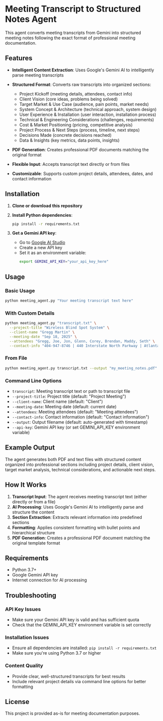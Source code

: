 # Meeting Transcript to Structured Notes Agent

This agent converts meeting transcripts from Gemini into structured meeting notes following the exact format of professional meeting documentation.

## Features

- **Intelligent Content Extraction**: Uses Google's Gemini AI to intelligently parse meeting transcripts
- **Structured Format**: Converts raw transcripts into organized sections:
  - Project Kickoff (meeting details, attendees, contact info)
  - Client Vision (core ideas, problems being solved)
  - Target Market & Use Case (audience, pain points, market needs)
  - System Concept & Architecture (technical approach, system design)
  - User Experience & Installation (user interaction, installation process)
  - Technical & Engineering Considerations (challenges, requirements)
  - Cost & Market Positioning (pricing, competitive analysis)
  - Project Process & Next Steps (process, timeline, next steps)
  - Decisions Made (concrete decisions reached)
  - Data & Insights (key metrics, data points, insights)

- **PDF Generation**: Creates professional PDF documents matching the original format
- **Flexible Input**: Accepts transcript text directly or from files
- **Customizable**: Supports custom project details, attendees, dates, and contact information

## Installation

1. **Clone or download this repository**

2. **Install Python dependencies**:
   ```bash
   pip install -r requirements.txt
   ```

3. **Get a Gemini API key**:
   - Go to [Google AI Studio](https://makersuite.google.com/app/apikey)
   - Create a new API key
   - Set it as an environment variable:
     ```bash
     export GEMINI_API_KEY="your_api_key_here"
     ```

## Usage

### Basic Usage

```bash
python meeting_agent.py "Your meeting transcript text here"
```

### With Custom Details

```bash
python meeting_agent.py "transcript.txt" \
  --project-title "Wireless Blind Spot System" \
  --client-name "Gregg Martin" \
  --meeting-date "Sep 18, 2025" \
  --attendees "Gregg, Joe, Jon, Glenn, Corey, Brendan, Maddy, Seth" \
  --contact-info "404-947-8746 | 440 Interstate North Parkway | Atlanta | GA 30339"
```

### From File

```bash
python meeting_agent.py transcript.txt --output "my_meeting_notes.pdf"
```

### Command Line Options

- `transcript`: Meeting transcript text or path to transcript file
- `--project-title`: Project title (default: "Project Meeting")
- `--client-name`: Client name (default: "Client")
- `--meeting-date`: Meeting date (default: current date)
- `--attendees`: Meeting attendees (default: "Meeting attendees")
- `--contact-info`: Contact information (default: "Contact information")
- `--output`: Output filename (default: auto-generated with timestamp)
- `--api-key`: Gemini API key (or set GEMINI_API_KEY environment variable)

## Example Output

The agent generates both PDF and text files with structured content organized into professional sections including project details, client vision, target market analysis, technical considerations, and actionable next steps.

## How It Works

1. **Transcript Input**: The agent receives meeting transcript text (either directly or from a file)
2. **AI Processing**: Uses Google's Gemini AI to intelligently parse and structure the content
3. **Section Extraction**: Extracts relevant information into predefined sections
4. **Formatting**: Applies consistent formatting with bullet points and hierarchical structure
5. **PDF Generation**: Creates a professional PDF document matching the original template format

## Requirements

- Python 3.7+
- Google Gemini API key
- Internet connection for AI processing

## Troubleshooting

### API Key Issues
- Make sure your Gemini API key is valid and has sufficient quota
- Check that the GEMINI_API_KEY environment variable is set correctly

### Installation Issues
- Ensure all dependencies are installed: `pip install -r requirements.txt`
- Make sure you're using Python 3.7 or higher

### Content Quality
- Provide clear, well-structured transcripts for best results
- Include relevant project details via command line options for better formatting

## License

This project is provided as-is for meeting documentation purposes.

